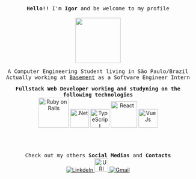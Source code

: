 <p align="center">
  <samp>
    <b>Hello!!</b> I'm <b>Igor</b> and be welcome to my profile</b>
  </samp>
  <br/><br/>
  <img src="https://media0.giphy.com/media/USV0ym3bVWQJJmNu3N/giphy.gif" width="120px">
</p>

<p align="center">
  <samp>
    A Computer Engineering Student living in São Paulo/Brazil <br/>
    Actually working at <a href="https://www.basement.io/" target="_blank">Basement</a> as a Software Engineer Intern
  </samp>
</p>

<p align="center">
  <samp>
    <b>Fullstack Web Developer working and studyning on the following technologies</b>
  </samp>
  <br/>
  <img title="Ruby on Rails" src="https://upload.wikimedia.org/wikipedia/commons/thumb/6/62/Ruby_On_Rails_Logo.svg/1200px-Ruby_On_Rails_Logo.svg.png" width="80"> 
  <img title=".Net" src="https://upload.wikimedia.org/wikipedia/commons/thumb/e/ee/.NET_Core_Logo.svg/1200px-.NET_Core_Logo.svg.png" width="50"> 
  <img title="TypeScript" src="https://upload.wikimedia.org/wikipedia/commons/thumb/4/4c/Typescript_logo_2020.svg/512px-Typescript_logo_2020.svg.png" width="50"> 
  <img title="React" src="https://upload.wikimedia.org/wikipedia/commons/thumb/a/a7/React-icon.svg/1024px-React-icon.svg.png" width="70"> 
  <img title="VueJs" src="https://upload.wikimedia.org/wikipedia/commons/thumb/9/95/Vue.js_Logo_2.svg/555px-Vue.js_Logo_2.svg.png" width="50"> 
</p>

<br><br>

<p align="center">
  <samp>
    Check out my others <b>Social Medias</b> and <b>Contacts</b>
  </samp>
  <br>
  <a href="https://www.linkedin.com/in/igor-cruz-8a902711a/">
    <img alt="LinkdeIn" src="https://img.icons8.com/material-outlined/30/000000/linkedin.png"/>
  </a>
  <a href="https://www.urionlinejudge.com.br/judge/pt/profile/144110">
    <img alt="URI" src="https://img.icons8.com/fluent/48/000000/trophy.png" width="36"/>
  </a>
  <a href="cruxstyle77@gmail.com">
    <img alt="Gmail" src="https://img.icons8.com/office/30/000000/gmail-login.png"/>
  </a>
</p>
